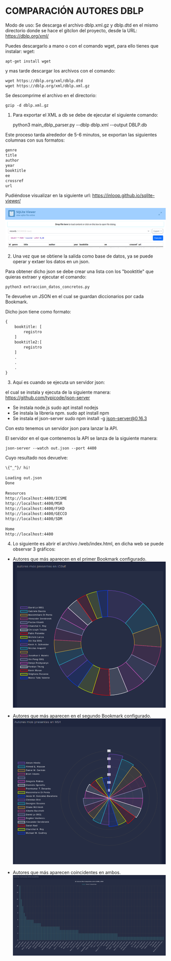 # COMPARACIÓN AUTORES DBLP

Modo de uso: 
Se descarga el archivo dblp.xml.gz y dblp.dtd en el mismo directorio donde se hace el gitclon del proyecto, desde la URL: https://dblp.org/xml/


Puedes descargarlo a mano o con el comando wget, para ello tienes que instalar:
    wget: 
    
    apt-get install wget

y mas tarde descargar los archivos con el comando: 
    
    wget https://dblp.org/xml/dblp.dtd
    wget https://dblp.org/xml/dblp.xml.gz


Se descomprime el archivo en el directorio: 
    
    gzip -d dblp.xml.gz

1. Para exportar el XML a db se debe de ejecutar el siguiente comando:
    
    python3 main_dblp_parser.py --dblp dblp.xml --output DBLP.db

Este proceso tarda alrededor de 5-6 minutos, se exportan las siguientes columnas con sus
formatos:

    genre 
    title 
    author 
    year 
    booktitle 
    ee 
    crossref 
    url

Pudiéndose visualizar en la siguiente url:
    https://inloop.github.io/sqlite-viewer/

![Grafico_db](./im_readme/grafico_db.png)

2. Una vez que se obtiene la salida como base de datos, ya se puede operar y extaer los
datos en un json.

Para obtener dicho json se debe crear una lista con los "booktitle" que quieras extraer y 
ejecutar el comando: 

    python3 extraccion_datos_concretos.py

Te devuelve un JSON en el cual se guardan diccionarios por cada Bookmark.

Dicho json tiene como formato:

    {
        booktitle: [
            registro
        ]
        booktitle2:[
            registro
        ]
        .
        .
        .
    } 

3. Aquí es cuando se ejecuta un servidor json:

el cual se instala y ejecuta de la siguiente manera: https://github.com/typicode/json-server

- Se instala node.js
    sudo apt install nodejs
- Se instala la librería npm.
    sudo apt install npm
- Se instala el json-server
    sudo npm install -g json-server@0.16.3

Con esto tenemos un servidor json para lanzar la API.

El servidor en el que contenemos la API se lanza de la siguiente manera:

	json-server --watch out.json --port 4400

Cuyo resultado nos devuelve:

    \{^_^}/ hi!

    Loading out.json
    Done

    Resources
    http://localhost:4400/ICSME
    http://localhost:4400/MSR
    http://localhost:4400/FSKD
    http://localhost:4400/GECCO
    http://localhost:4400/SDM

    Home
    http://localhost:4400


4. Lo siguiente es abrir el archivo /web/index.html, en dicha web se puede observar 3 gráficos:

- Autores que más aparecen en el primer Bookmark configurado.
![Primeros_autores](./im_readme/ICSME.png)

- Autores que más aparecen en el segundo Bookmark configurado.
![Segundos_autores](./im_readme/MSR.png)
- Autores que más aparecen coincidentes en ambos.
![Segundos_autores](./im_readme/Comunes.png)

